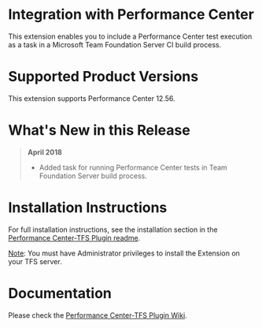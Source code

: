 # Integration with Performance Center

This extension enables you to include a Performance Center test execution as a task in a Microsoft Team Foundation Server CI build process. 

# Supported Product Versions

This extension supports Performance Center 12.56.

# What's New in this Release

> **April 2018**
> - Added task for running Performance Center tests in Team Foundation Server build process.

# Installation Instructions

For full installation instructions, see the installation section in the [Performance Center-TFS Plugin readme](https://github.com/MicroFocus/Performance-Center-TFS-Plugin/blob/master/readme.md).

<u>Note</u>: You must have Administrator privileges to install the Extension on your TFS server.

# Documentation

Please check the [Performance Center-TFS Plugin Wiki](https://github.com/MicroFocus/Performance-Center-TFS-Plugin/wiki).
